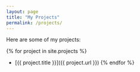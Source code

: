 ```yaml
---
layout: page
title: "My Projects"
permalink: /projects/
---
```


Here are some of my projects:

{% for project in site.projects %}
- [{{ project.title }}]({{ project.url }})
{% endfor %}